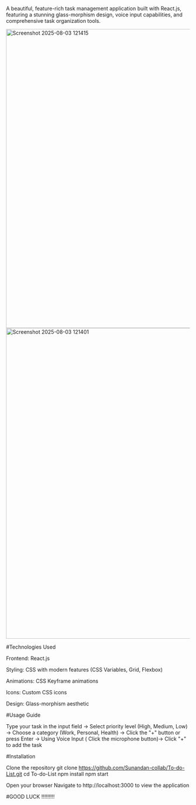 A beautiful, feature-rich task management application built with React.js, featuring a stunning glass-morphism design, voice input capabilities, and comprehensive task organization tools.


<img width="1363" height="817" alt="Screenshot 2025-08-03 121415" src="https://github.com/user-attachments/assets/b7860930-aa82-4de8-9836-6466b48631c3" />
<img width="1479" height="849" alt="Screenshot 2025-08-03 121401" src="https://github.com/user-attachments/assets/a3e0f693-07a4-4eaf-b543-a70fb3d35f9c" />


#Technologies Used

Frontend: React.js

Styling: CSS with modern features (CSS Variables, Grid, Flexbox)

Animations: CSS Keyframe animations

Icons: Custom CSS icons

Design: Glass-morphism aesthetic


#Usage Guide

Type your task in the input field -> Select priority level (High, Medium, Low) -> Choose a category (Work, Personal, Health) -> Click the "+" button or press Enter -> Using Voice Input ( Click the microphone button)-> Click "+" to add the task


#Installation

Clone the repository
git clone https://github.com/Sunandan-collab/To-do-List.git
cd To-do-List
npm install
npm start

Open your browser
Navigate to http://localhost:3000 to view the application

#GOOD LUCK !!!!!!!!!
